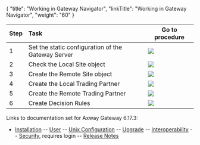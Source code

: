{
    "title": "Working in Gateway Navigator",
    "linkTitle": "Working in Gateway Navigator",
    "weight": "60"
}<table>
         
         
         
         
   
   <thead>
      <tr>
<th style="text-align: center;" class="HeadE-Column1-Header1" style="font-weight: normal">Step         </th>
<th style="text-align: left;" class="HeadE-Column1-Header1" style="font-weight: normal">Task         </th>
<th style="text-align: center;" class="HeadD-Column1-Header1" style="font-weight: normal">Go to procedure         </th>
      </tr>
   </thead>
   <tbody>
      <tr>
         <td>1         </td>
         <td>Set the static configuration of the Gateway Server         </td>
         <td><a href="t_gtw_statcfg_forint"><img src="/Images/Gateway/g_map_arrow.png" /></a>         </td>
      </tr>
      <tr>
         <td>2         </td>
         <td>Check the Local Site object         </td>
         <td><a href="t_gtw_chk_loclst"><img src="/Images/Gateway/g_map_arrow.png" /></a>         </td>
      </tr>
      <tr>
         <td>3         </td>
         <td>Create the Remote Site object         </td>
         <td><a href="t_gtw_create_rmtst"><img src="/Images/Gateway/g_map_arrow.png" /></a>         </td>
      </tr>
      <tr>
         <td>4         </td>
         <td>Create the Local Trading Partner         </td>
         <td><a href="t_gtw_create_loclprtnr"><img src="/Images/Gateway/g_map_arrow.png" /></a>         </td>
      </tr>
      <tr>
         <td>5         </td>
         <td>Create the Remote Trading Partner         </td>
         <td><a href="t_gtw_create_rmtprtnr"><img src="/Images/Gateway/g_map_arrow.png" /></a>         </td>
      </tr>
      <tr>
         <td>6         </td>
         <td>Create Decision Rules         </td>
         <td><a href="t_gtw_create_decrule_to_int"><img src="/Images/Gateway/g_map_arrow.png" /></a>         </td>
      </tr>
   </tbody>
</table>

Links to documentation set for Axway Gateway <span class="mc-variable axway_variables.Release_Number variable">6.17.3</span>:

-   [Installation](#) -- [User](#) -- [Unix Configuration](#) -- [Upgrade](#) -- [Interoperability](#) -- [Security](#), requires login -- [Release Notes](#)
